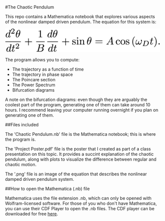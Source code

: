 #The Chaotic Pendulum

This repo contains a Mathematica notebook that explores various aspects of the nonlinear damped driven pendulum. The equation for this system is:

![](nonlinear-pend-eq.png)

The program allows you to compute:

* The trajectory as a function of time
* The trajectory in phase space 
* The Poincare section 
* The Power Spectrum
* Bifurcation diagrams 

A note on the bifurcation diagrams: even though they are arguably the coolest part of the program, generating one of them can take around 10 hours. I recommend leaving your computer running overnight if you plan on generating one of them.

##Files included 

The 'Chaotic Pendulum.nb' file is the Mathematica notebook; this is where the program is.

The 'Project Poster.pdf' file is the poster that I created as part of a class presentation on this topic. It provides a succint explanation of the chaotic pendulum, along with plots to visualize the difference between regular and chaotic motion.

The '.png' file is an image of the equation that describes the nonlinear damped driven pendulum system.

##How to open the Mathematica (.nb) file

Mathematica uses the file extension .nb, which can only be opened with Wolfram-licensed software. For those of you who don't have Mathematica, you can use their CDF Player to open the .nb files. The CDF player can be downloaded for free [here](http://www.wolfram.com/cdf-player/). 